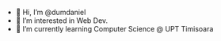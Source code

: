 - 👋 Hi, I’m @dumdaniel
- 👀 I’m interested in Web Dev.
- 🌱 I’m currently learning Computer Science @ UPT Timisoara

<!---
dumdaniel/dumdaniel is a ✨ special ✨ repository because its `README.md` (this file) appears on your GitHub profile.
You can click the Preview link to take a look at your changes.
--->
